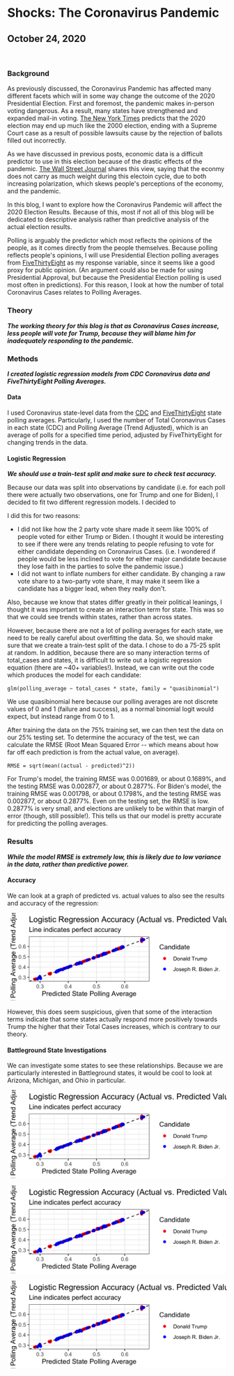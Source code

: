 # Shocks: The Coronavirus Pandemic

## October 24, 2020

<br>

### Background

As previously discussed, the Coronavirus Pandemic has affected many different facets which will in some way change the outcome of the 2020 Presidential Election. First and foremost, the pandemic makes in-person voting dangerous. As a result, many states have strengthened and expanded mail-in voting. [The New York Times](https://www.nytimes.com/2020/10/11/us/elections/vote-by-mail-election.html?auth=login-google) predicts that the 2020 election may end up much like the 2000 election, ending with a Supreme Court case as a result of possible lawsuits cause by the rejection of ballots filled out incorrectly.

As we have discussed in previous posts, economic data is a difficult predictor to use in this election because of the drastic effects of the pandemic. [The Wall Street Journal](https://www.wsj.com/articles/its-the-economy-stupid-carries-less-weight-in-2020-election-11599989400) shares this view, saying that the econmy does not carry as much weight during this electoin cycle, due to both increasing polarization, which skews people's perceptions of the economy, and the pandemic.

In this blog, I want to explore how the Coronavirus Pandemic will affect the 2020 Election Results. Because of this, most if not all of this blog will be dedicated to descriptive analysis rather than predictive analysis of the actual election results.

Polling is arguably the predictor which most reflects the opinions of the people, as it comes directly from the people themselves. Because polling reflects people's opinions, I will use Presidential Election polling averages from [FiveThirtyEight](https://data.fivethirtyeight.com) as my response variable, since it seems like a good proxy for public opinion. (An argument could also be made for using Presidential Approval, but because the Presidential Election polling is used most often in predictions). For this reason, I look at how the number of total Coronavirus Cases relates to Polling Averages.

### Theory

***The working theory for this blog is that as Coronavirus Cases increase, less people will vote for Trump, because they will blame him for inadequately responding to the pandemic.***

### Methods

***I created logistic regression models from CDC Coronavirus data and FiveThirtyEight Polling Averages.***

#### Data 

I used Coronavirus state-level data from the [CDC](https://data.cdc.gov/Case-Surveillance/United-States-COVID-19-Cases-and-Deaths-by-State-o/9mfq-cb36) and [FiveThirtyEight](https://data.fivethirtyeight.com) state polling averages. Particularly, I used the number of Total Coronavirus Cases in each state (CDC) and Polling Average (Trend Adjusted), which is an average of polls for a specified time period, adjusted by FiveThirtyEight for changing trends in the data.

#### Logistic Regression 

***We should use a train-test split and make sure to check test accuracy.***

Because our data was split into observations by candidate (i.e. for each poll there were actually two observations, one for Trump and one for Biden), I decided to fit two different regression models. I decided to

I did this for two reasons:
* I did not like how the 2 party vote share made it seem like 100% of people voted for either Trump or Biden. I thought it would be interesting to see if there were any trends relating to people refusing to vote for either candidate depending on Coronavirus Cases. (i.e. I wondered if people would be less inclined to vote for either major candidate because they lose faith in the parties to solve the pandemic issue.)
* I did not want to inflate numbers for either candidate. By changing a raw vote share to a two-party vote share, it may make it seem like a candidate has a bigger lead, when they really don't.

Also, because we know that states differ greatly in their political leanings, I thought it was important to create an interaction term for state. This was so that we could see trends within states, rather than across states.

However, because there are not a lot of polling averages for each state, we need to be really careful about overfitting the data. So, we should make sure that we create a train-test split of the data. I chose to do a 75-25 split at random. In addition, because there are so many interaction terms of total_cases and states, it is difficult to write out a logistic regression equation (there are ~40+ variables!). Instead, we can write out the code which produces the model for each candidate: 

```
glm(polling_average ~ total_cases * state, family = "quasibinomial")
```

We use quasibinomial here because our polling averages are not discrete values of 0 and 1 (failure and success), as a normal binomial logit would expect, but instead range from 0 to 1. 

After training the data on the 75% training set, we can then test the data on our 25% testing set. To determine the accuracy of the test, we can calculate the RMSE (Root Mean Squared Error -- which means about how far off each prediction is from the actual value, on average).

```
RMSE = sqrt(mean((actual - predicted)^2))
```

For Trump's model, the training RMSE was 0.001689, or about 0.1689%, and the testing RMSE was 0.002877, or about 0.2877%. For Biden's model, the training RMSE was 0.001798, or about 0.1798%, and the testing RMSE was 0.002877, or about 0.2877%. Even on the testing set, the RMSE is low. 0.2877% is very small, and elections are unlikely to be within that margin of error (though, still possible!). This tells us that our model is pretty accurate for predicting the polling averages.

### Results

***While the model RMSE is extremely low, this is likely due to low variance in the data, rather than predictive power.***

#### Accuracy

We can look at a graph of predicted vs. actual values to also see the results and accuracy of the regression:

![Model Accuracy](../figures/Shocks_Model_Accuracy.png)

However, this does seem suspicious, given that some of the interaction terms indicate that some states actually respond more positively towards Trump the higher that their Total Cases increases, which is contrary to our theory.

#### Battleground State Investigations

We can investigate some states to see these relationships. Because we are particularly interested in Battleground states, it would be cool to look at Arizona, Michigan, and Ohio in particular.

![Arizona Model](../figures/Shocks_Model_Accuracy.png)

![Michigan Model](../figures/Shocks_Model_Accuracy.png)

![Ohio Model](../figures/Shocks_Model_Accuracy.png)
